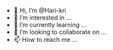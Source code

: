 - 👋 Hi, I’m @Hari-kri
- 👀 I’m interested in ...
- 🌱 I’m currently learning ...
- 💞️ I’m looking to collaborate on ...
- 📫 How to reach me ...

<!---
Hari-kri/Hari-kri is a ✨ special ✨ repository because its `README.md` (this file) appears on your GitHub profile.
You can click the Preview link to take a look at your changes.
--->
